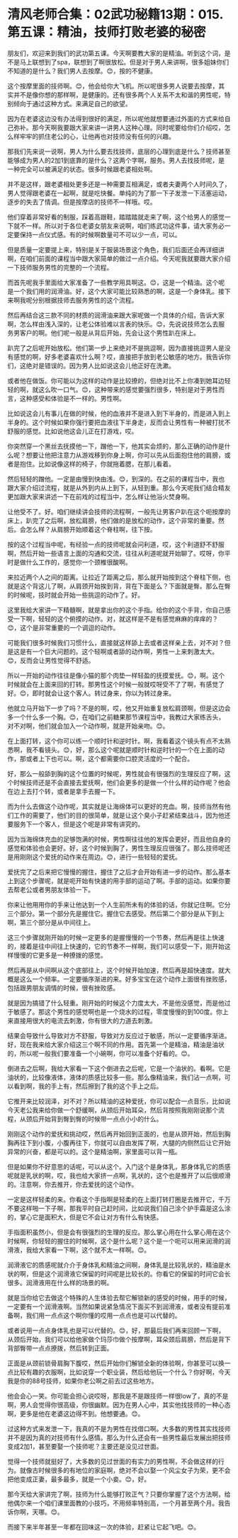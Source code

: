 # 清风老师合集：02武功秘籍13期：015.第五课：精油，技师打败老婆的秘密

朋友们，欢迎来到我们的武功第五课。今天啊要教大家的是精油。听到这个词，是不是马上联想到了spa，联想到了啊很放松。但是对于男人来讲啊，很多姐妹你们不知道的是什么？我们男人去按摩。😊，按的不健康。

这个按摩里面的技师啊。😊，他会给你大飞机。所以呢很多男人说要去按摩，其实并不是像你想的那样啊，是健康的。还有很多两个人关系不太和谐的男性呢，特别倾向于通过这种方式。来满足自己的欲望。

因为在老婆这边没有办法得到很好的满足，所以呢他就想要通过外面的方式来给自己弥补。那今天啊我要跟大家来讲一讲男人这种心理。同时呢要给你们介绍哎，怎么样牢牢的抓住老公的心，让他再也对技师没有任何的兴趣。

那我们先来说一说啊，男人为什么要去找技师，底层的心理到底是什么？技师甚至能够成为男人的2加1到底靠的是什么？这两个字啊，服务。男人去找技师呢，是一种完全可以被满足的状态。很多时候跟老婆相处啊。

并不是这样，跟老婆相处更多还是一种需要互相满足，或者夫妻两个人时间久了，男人觉得跟老婆在一起啊，就是吃快餐。单纯的为了那一下子发泄一下活塞运动，逐步的失去了情调。但是按摩店的技师不一样哦。哎。

他们穿着非常好看的制服，踩着高跟鞋，踏踏踏就走来了啊，这个给男人的感觉一下就不一样。所以对于各位老婆女朋友来说啊，咱们练武功这件事，请大家务必一定要保持一点仪式感。有的时候啊数量可不可以少一点，可以。

但是质量一定要提上来，特别是关于服装场景这个角色，我们后面还会再详细讲啊，在咱们前面的课程当中跟大家简单的做过一点介绍。今天呢我就要跟大家介绍一下技师服务男性的完整的一个流程。

而首先呢我手里面给大家准备了一些教学用具啊这。😊，这是一个精油。这个呢是一个我们用的润滑油。好，这个大家可能比较熟悉的啊，这是一个身体乳。接下来啊我呢分别根据技师去服务男性的这个流程。

然后再结合这三款不同的材质的润滑油来跟大家呢做一个具体的介绍，告诉大家啊，怎么样由浅入深的，让老公体验难以言表的快乐。😊，先说说技师怎么去服务男客户的啊。他们呢一般是从背后开始，先会让这个男性趴在床上。

趴完了之后呢开始放松。他们第一步上来绝对不是挑逗啊，因为直接挑逗男人是没有感觉的啊，好多老婆喜欢什么啊？哎，直接把手放到老公敏感的地方。我告诉你们，这绝对是错误的。因为男人比如说这会儿他正好在洗漱。

或者他在做饭。你可能以为这样的动作是比较撩的，但绝对比不上你凑到她耳边轻轻的啊，就这么吹一口气。😊，这种带来的感觉要强烈很多，特别是对于男性而言，这种感受和体验是不一样的。男性啊。

比如说这会儿有事儿在做的时候，他的血液并不是进入到下半身的，而是进入到上半身的。这个时候如果你强行要把血液往下半身走，反而会让男性有一种被打扰不舒服的感觉。比如说他这会儿正在打游戏，哎。

你突然穿一个黑丝去抚摸他一下，蹭他一下，他其实会烦的，那么正确的动作是什么呢？想要让他把注意力从游戏移到你身上啊，你可以先从后面抱住他的肩膀，或者是抱住。比如说像这样的椅子，你就拖着腮，在那儿看着。

然后轻轻的蹭他。一定是由慢到快由浅。😊，到深的。在之前的课程当中，我也跟大家介绍过流程，就是从外到内从上到下，从轻到重。那么今天呢我们结合精友更加跟大家来讲述一下在前戏的过程当中，怎么样让他浴火焚身啊。

让他受不了。好。咱们继续讲会技师的流程啊，一般先让男客户趴在这个呃按摩的床上，趴完了之后啊，放松肩膀，他们做的是放松的动作，这个非常的重要。然后。会怎么样？从肩膀开始顺着这个脊柱啊，往下按。

按的这个过程当中呢，有经验一点的技师呢就会问利道，哎，这个利道舒不舒服啊，然后开始一些语言上面的沟通和交流，往往从利道呢就开始聊了。哎呀，你平时是做什么工作的，感觉你一个颈椎很酸啊。

来拉近两个人之间的距离。让拉近了距离之后，那么就开始按到这个脊柱下侧，也就是这个背这儿了啊，从肩颈开始挨到背，背在下面是么？下面就是臀。那么在臀的时候呢，技时就会开始一些挑逗的动作了。好。

这里我给大家讲一下精髓啊，就是拿出你的这个手指。给你的这个手背，你自己感受一下啊，轻轻的这个俯摸的动作。对，就这样是不是有感觉麻麻的痒痒的？😊，这个是非常重要的一个调逗的动作。

可能我们很多时候我们习惯什么，直接就这样舔上去或者这样亲上去，对不对？但是这是有一个巨大问题的。这个轻啊或者舔的动作啊，男性一上来刺激太大。😊，反而会让男性觉得不舒适。

所以一开始的动作往往是像小猫的那个肉垫一样轻盈的抚摸爱抚。😊，啊。这个时候就会在上面来回的打转。那男性这个时候一般就哎呀受不了了啊，有感觉了好。😊，即时就会让这个客人。转过身来，你以为转过身来。

他就立马开始下一步了吗？不是的啊，哎，他又开始重复放松肩颈啊，但是这边会多一个什么多一个胸。😊，在咱们之前糖果那节课程当中，我教过大家练舌头，对不对啊，他们就会加入一个动作啊，就是开始亲吻。😊。

在上面打转，这个你可以练一个顺时针和逆时针。啊，我看着这个镜头有点不太熟悉啊，我不看镜头。😊，好，那么这个呢就是顺时针和逆时针的一个在上面的动作，那或者上下也可以。啊，这个都需要你口腔灵活度的一个配合。

好，那么一般舔到胸的这个位置的时候呢，男性就会有很强烈的生理反应了啊，这个时候技师还是不会直接去爱抚啊，他们会更多的是做一个什么样的动作呢？他会在边上去打个转，或者是拿手去握一下。

而为什么去做这个动作呢，其实就是让海绵体可以更好的充血。啊，技师当然有他们工作的需要了，他们的目的很简单，就是让这个臭小子赶紧结束战斗，因为他还要服务下一个客人，但是这个呢是非常有讲究的。

因为当海绵体充血的足够饱满的时候，男性啊往往他的发挥会更好，而且他自身的感觉和体验也会更好。好，这个时候到胸了，男性生理反应很强了。那么技师呢还是用刚刚这个爱抚的动作来在周边。😊，进行一些轻轻的爱抚。

爱抚完了之后来把它慢慢的握住，握住了之后才会开始有进一步的动作。那么基本上到这个步骤呢，就是呃开始有快速的用手部的运动了啊。手部的运动。如果你要去帮老公或者男朋友体验一下。

你来让他用用你的手来让他达到一个人生前所未有的体验的话，你就记住啊。它分三个部分。第一个部分先是握住它。握住它去感受。然后第二个部分是从下到上啊，第三个部分是从中间往上。

这三个步骤就刚开始的时候一定更多的是握慢慢的一个节奏，然后再是往上快速的，接着是往中间往上快速的，它的节奏不一样啊，我们可以感受一下，刚开始这样慢慢的它更多是一种撩拨的感觉。

然后再是从中间啊从这个底部往上，这个时候开始加速，然后再是超快速度。就大概是这么一个频率。一定要循序渐进的来。好多宝宝在这个动作上面很有挫败感，包括跟男朋友调情的时候，很有挫败感。

就是因为搞错了什么轻重。刚开始的时候这个力度太大，不是他没感觉，而是他过于敏感了。那这个男性的感觉啊也是一个烧水的过程，零度慢慢的到100度。你上来直接用很大的电流去刺激，你有很大的力道去刺激。

结果会导致什么导致对方不舒服，导致对方反应过于敏感，所以一定要循序渐进。好，现在我来给大家介绍这三个啊不同的作用。首先第一个是精油，精油是油状的，所以呢一般我们要准备一个小碗啊，你可以准备个好看的。😊。

倒进去之后啊，我给大家看一下这个倒进去之后呢，它是一个油状的。看啊。它是油状的，比较像液体，液体的质感比较多一些。那么像精油来，我们沾一点啊，可以看到啊，我的手上有，然后擦到了我的这个手上之后。

它推开来比较润泽，对不对？所以精油的这种爱抚，你可以配合一点音乐，比如说今天老公我来给你做一个舒缓啊，从颈后开始耳朵，然后背按照我刚刚说那个流程，从颈后开始背到臀到臀的时候带一点点小小的什么。

刚刚这个动作的爱抚和挑动哎，然后再开始回到正面的，也是从颈开始，然后到胸胸再往下到小腹，小腹再往下，你就可以自由发挥了啊，大腿的内侧然后让它开始异常的兴奋，都是可以的。这个是精油啊，家里面可以背一瓶。

但是如果你不好意思的话呢，可以从这个。入门这个是身体乳，那身体乳它的质感呢就是乳状的啊，哎，我也给大家挤一点啊，乳状的，这个也是推开了以后很顺滑的。注意啊，你去推开，你去爱抚的这个动作。

一定是这样轻柔的来。你看这个手指啊是轻柔的在上面打转打圈是去推开它，千万不要这样啪一下子啊，那我平时自己赶时间，比如说我们自己涂个护手霜是这么涂的，掌心它是面积大，但是它不会让对方有什么有快感。

手指面积虽然小，但是会有很强烈的生理的反应。那么掌心用在什么掌心用在这个时候啊，你轻轻的握住的时候啊，这个是什么呢？这个是一个呃可以用来润滑的润滑液，我给大家看一下啊，这个就不太一样啊。😊。

润滑液它的质感呢就介介于身体乳和精油之间啊，身体乳是比较乳状的，精油是水状的啊，但是这个润滑液它保留的时间呢是比较长的。你看它的保留的时间它会长很多。润滑液用在什么样的场景的啊。

就是当你给它去做这个特殊的人生体验去帮它解锁新的感受的时候，用手的时候，一定要有一个润滑液啊。当然如果说紧急情况下面买不到润滑液，或者没有提前准备啊，我们用一点点这个啊你懂的哎用一点点也是可以代替的。

或者说用一点点身体乳也是可以代替的。😊，好，那最后我们再来回顾一下啊，从颈后开始，我们可以给他家做个玛莎巾做个按摩啊，耳朵颈后肩膀，然后是背下背部臀带一点点撩拨，然后转到正面。

正面是从颈前锁骨肩胸下腹哎，然后开始你们解锁全新的体验啊，你甚至可以换一点比较有趣的衣服啊，比如说穿一个职业装，然后给他玩一个什么？你好啊，今天我是你的88号技师，如果你老公啊之前去过这些地方。

他会会心一笑。你可能会担心说哎呀，那我是不是跟技师一样很low了，真的不是啊，男人会觉得你很高级，你很幽默。因为在男人心中，其实他找技师的一种心态啊，更多是他在老婆这边得不到。他想要通。😊。

过这种方式来发泄一下，我真的不是为男性在找借口啊。大多数的男性其实找技师并不是因为真的对技师有什么感情。那么为什么还会有一些男性最后发展出把技师变成2加1，甚至要娶一个技师呢？主要还是没见过世面。

觉得一个技师就挺好了，大多数的见过世面的有实力的男性啊，不会做这样的行为。就像古时候很多的有地位的家庭啊，绝对不会以娶一个风尘女子为荣，更不会把他变成正妻，最多最多，就是一个小妾。😊，好。

那今天给大家讲完了啊，技师为什么能够打败正气？只要你掌握了这个方法啊，给他偶尔来一个咱们课里面教的小技巧，不用频率特别高，一个月甚至两个月。我告诉你啊，天哪。😊。

而接下来半年甚至一年都在回味这一次的体验，赶紧让它起飞吧。😊。